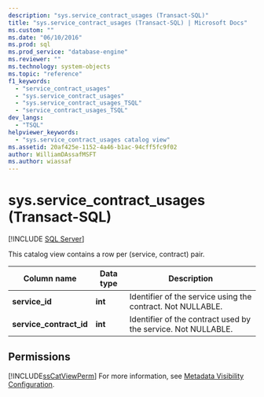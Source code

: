 ```yaml
---
description: "sys.service_contract_usages (Transact-SQL)"
title: "sys.service_contract_usages (Transact-SQL) | Microsoft Docs"
ms.custom: ""
ms.date: "06/10/2016"
ms.prod: sql
ms.prod_service: "database-engine"
ms.reviewer: ""
ms.technology: system-objects
ms.topic: "reference"
f1_keywords: 
  - "service_contract_usages"
  - "sys.service_contract_usages"
  - "sys.service_contract_usages_TSQL"
  - "service_contract_usages_TSQL"
dev_langs: 
  - "TSQL"
helpviewer_keywords: 
  - "sys.service_contract_usages catalog view"
ms.assetid: 20af425e-1152-4a46-b1ac-94cff5fc9f02
author: WilliamDAssafMSFT
ms.author: wiassaf
---
```

# sys.service_contract_usages (Transact-SQL)
[!INCLUDE [SQL Server](../../includes/applies-to-version/sqlserver.md)]

  This catalog view contains a row per (service, contract) pair.  
  
|Column name|Data type|Description|  
|-----------------|---------------|-----------------|  
|**service_id**|**int**|Identifier of the service using the contract. Not NULLABLE.|  
|**service_contract_id**|**int**|Identifier of the contract used by the service. Not NULLABLE.|  
  
## Permissions  
 [!INCLUDE[ssCatViewPerm](../../includes/sscatviewperm-md.md)] For more information, see [Metadata Visibility Configuration](../../relational-databases/security/metadata-visibility-configuration.md).  
  
  
